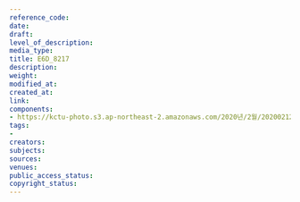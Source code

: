 ```yaml
---
reference_code: 
date: 
draft: 
level_of_description: 
media_type: 
title: E6D_8217
description: 
weight: 
modified_at: 
created_at: 
link: 
components:
- https://kctu-photo.s3.ap-northeast-2.amazonaws.com/2020년/2월/20200212_영남대의료원+고공농성+해단집회/E6D_8217.jpg
tags:
- 
creators: 
subjects: 
sources: 
venues: 
public_access_status: 
copyright_status: 
---
```

